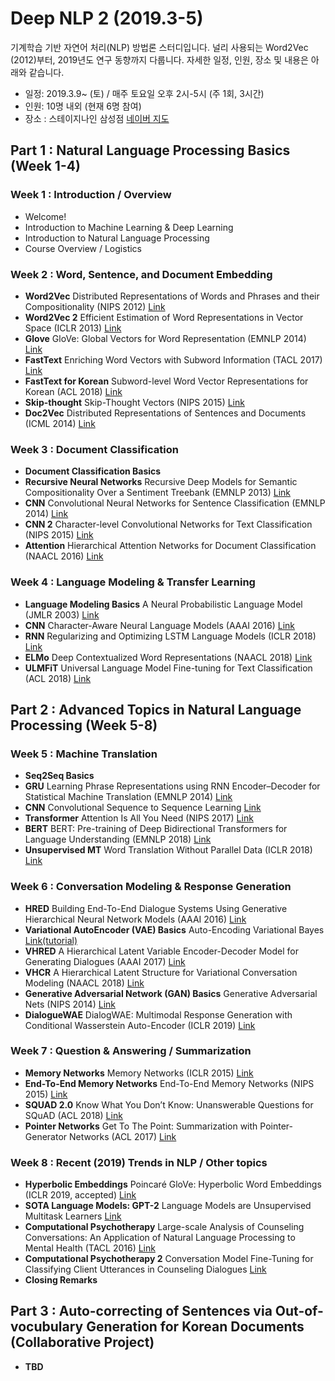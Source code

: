 # Deep NLP 2 (2019.3-5)
기계학습 기반 자연어 처리(NLP) 방법론 스터디입니다. 널리 사용되는 Word2Vec (2012)부터, 2019년도 연구 동향까지 다룹니다. 자세한 일정, 인원, 장소 및 내용은 아래와 같습니다.

- 일정: 2019.3.9~ (토) / 매주 토요일 오후 2시-5시 (주 1회, 3시간)
- 인원: 10명 내외 (현재 6명 참여)
- 장소 : 스테이지나인 삼성점 [네이버 지도](https://map.naver.com/local/siteview.nhn?code=1042227506)

## Part 1 : Natural Language Processing Basics (Week 1-4)

### **Week 1 : Introduction / Overview**
- Welcome!
- Introduction to Machine Learning & Deep Learning
- Introduction to Natural Language Processing
- Course Overview / Logistics

### Week 2 : Word, Sentence, and Document Embedding
- **Word2Vec** Distributed Representations of Words and Phrases and their Compositionality (NIPS 2012) [Link](https://papers.nips.cc/paper/5021-distributed-representations-of-words-and-phrases-and-their-compositionality.pdf)
- **Word2Vec 2** Efficient Estimation of Word Representations in Vector Space (ICLR 2013) [Link](https://arxiv.org/pdf/1301.3781.pdf)
- **Glove** GloVe: Global Vectors for Word Representation (EMNLP 2014) [Link](https://nlp.stanford.edu/pubs/glove.pdf)
- **FastText** Enriching Word Vectors with Subword Information (TACL 2017) [Link](https://arxiv.org/pdf/1607.04606.pdf)
- **FastText for Korean** Subword-level Word Vector Representations for Korean (ACL 2018) [Link](http://aclweb.org/anthology/P18-1226)
- **Skip-thought** Skip-Thought Vectors (NIPS 2015) [Link](https://papers.nips.cc/paper/5950-skip-thought-vectors.pdf)
- **Doc2Vec** Distributed Representations of Sentences and Documents (ICML 2014)  [Link](https://cs.stanford.edu/~quocle/paragraph_vector.pdf)

### Week 3 : Document Classification
- **Document Classification Basics**
- **Recursive Neural Networks** Recursive Deep Models for Semantic Compositionality Over a Sentiment Treebank (EMNLP 2013) [Link](https://nlp.stanford.edu/~socherr/EMNLP2013_RNTN.pdf)
- **CNN** Convolutional Neural Networks for Sentence Classification (EMNLP 2014) [Link](https://arxiv.org/pdf/1408.5882.pdf)
- **CNN 2** Character-level Convolutional Networks for Text Classification (NIPS 2015) [Link](https://papers.nips.cc/paper/5782-character-level-convolutional-networks-for-text-classification.pdf)
- **Attention** Hierarchical Attention Networks for Document Classification (NAACL 2016) [Link](https://www.cs.cmu.edu/~hovy/papers/16HLT-hierarchical-attention-networks.pdf)

### Week 4 : Language Modeling & Transfer Learning
- **Language Modeling Basics** A Neural Probabilistic Language Model (JMLR 2003) [Link](http://www.jmlr.org/papers/volume3/bengio03a/bengio03a.pdf)
- **CNN** Character-Aware Neural Language Models (AAAI 2016) [Link](https://www.aaai.org/ocs/index.php/AAAI/AAAI16/paper/viewFile/12489/12017)
- **RNN** Regularizing and Optimizing LSTM Language Models (ICLR 2018) [Link](https://openreview.net/pdf?id=SyyGPP0TZ)
- **ELMo** Deep Contextualized Word Representations (NAACL 2018) [Link](https://arxiv.org/pdf/1802.05365.pdf)
- **ULMFiT** Universal Language Model Fine-tuning for Text Classification (ACL 2018) [Link](https://arxiv.org/pdf/1801.06146.pdf)

## Part 2 : Advanced Topics in Natural Language Processing (Week 5-8)

### Week 5 : Machine Translation
- **Seq2Seq Basics**
- **GRU** Learning Phrase Representations using RNN Encoder–Decoder for Statistical Machine Translation (EMNLP 2014) [Link](https://www.aclweb.org/anthology/D14-1179)
- **CNN** Convolutional Sequence to Sequence Learning [Link](http://proceedings.mlr.press/v70/gehring17a/gehring17a.pdf)
- **Transformer** Attention Is All You Need (NIPS 2017) [Link](https://arxiv.org/pdf/1706.03762.pdf)
- **BERT** BERT: Pre-training of Deep Bidirectional Transformers for Language Understanding (EMNLP 2018) [Link](https://arxiv.org/pdf/1810.04805.pdf)
- **Unsupervised MT** Word Translation Without Parallel Data (ICLR 2018) [Link](https://arxiv.org/pdf/1710.04087.pdf)

### Week 6 : Conversation Modeling & Response Generation
- **HRED** Building End-To-End Dialogue Systems Using Generative Hierarchical Neural Network Models (AAAI 2016) [Link](https://arxiv.org/pdf/1507.04808.pdf)
- **Variational AutoEncoder (VAE) Basics** Auto-Encoding Variational Bayes [Link(tutorial)](https://arxiv.org/pdf/1606.05908.pdf)
- **VHRED** A Hierarchical Latent Variable Encoder-Decoder Model for Generating Dialogues (AAAI 2017) [Link](http://www.cs.toronto.edu/~lcharlin/papers/vhred_aaai17.pdf)
- **VHCR** A Hierarchical Latent Structure for Variational Conversation Modeling (NAACL 2018) [Link](https://arxiv.org/pdf/1804.03424.pdf)
- **Generative Adversarial Network (GAN) Basics** Generative Adversarial Nets (NIPS 2014) [Link](https://papers.nips.cc/paper/5423-generative-adversarial-nets.pdf)
- **DialogueWAE** DialogWAE: Multimodal Response Generation with Conditional Wasserstein Auto-Encoder (ICLR 2019) [Link](https://openreview.net/pdf?id=BkgBvsC9FQ)

### Week 7 : Question & Answering / Summarization
- **Memory Networks** Memory Networks (ICLR 2015) [Link](https://arxiv.org/pdf/1410.3916.pdf)
- **End-To-End Memory Networks** End-To-End Memory Networks (NIPS 2015) [Link](https://papers.nips.cc/paper/5846-end-to-end-memory-networks.pdf)
- **SQUAD 2.0** Know What You Don’t Know: Unanswerable Questions for SQuAD (ACL 2018) [Link](http://www.aclweb.org/anthology/P18-2124)
- **Pointer Networks** Get To The Point: Summarization with Pointer-Generator Networks (ACL 2017) [Link](http://aclweb.org/anthology/P17-1099)

### Week 8 : Recent (2019) Trends in NLP / Other topics
- **Hyperbolic Embeddings** Poincaré GloVe: Hyperbolic Word Embeddings (ICLR 2019, accepted) [Link](https://openreview.net/pdf?id=Ske5r3AqK7)
- **SOTA Language Models: GPT-2** Language Models are Unsupervised Multitask Learners [Link](https://d4mucfpksywv.cloudfront.net/better-language-models/language_models_are_unsupervised_multitask_learners.pdf)
- **Computational Psychotherapy** Large-scale Analysis of Counseling Conversations: An Application of Natural Language Processing to Mental Health (TACL 2016) [Link](http://www.aclweb.org/anthology/Q16-1033)
- **Computational Psychotherapy 2** Conversation Model Fine-Tuning for Classifying Client Utterances in Counseling Dialogues [Link](https://naacl2019.org/)
- **Closing Remarks**

## Part 3 : Auto-correcting of Sentences via Out-of-vocubulary Generation for Korean Documents (Collaborative Project)
- **TBD**
